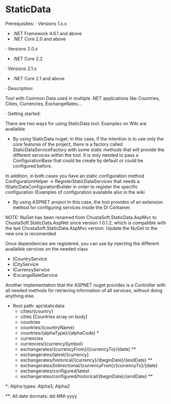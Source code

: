 # StaticData 

Prerequisites:
· Versions 1.x.x
 - .NET Framework 4.6.1 and above
 - .NET Core 2.0 and above
 
· Versions 2.0.x
 - .NET Core 2.2

· Versions 2.1.x
 - .NET Core 2.1 and above


· Description:

Tool with Common Data used in multiple .NET applications like Countries, Cities, Currencies, ExchangeRates...


· Getting started:

There are two ways for using StaticData tool.
Examples on Wiki are availaible

- By using StaticData nuget:
In this case, if the intention is to use only the core features of the project, there is a factory called StaticDataServiceFactory with some static methods that will provide the different services within the tool. It is only needed to pass a ConfigurationBase that could be create by default or could be configured before.

In addition, in both cases you have an static configuration method ConfigurationHelper -> RegisterStaticDataServices that needs a IStaticDataConfigurationBuilder in order to register the specific configuration (Examples of configuration availabile also in the wiki


- By using ASPNET project
In this case, the tool provides of an extension method for configuring services inside the DI Container. 


NOTE: NuGet has been renamed from ChustaSoft.StaticData.AspMvc to ChustaSoft.StaticData.AspNet since version 1.0.1.2, which is compatible with the last ChustaSoft.StaticData.AspMvc version. Update the NuGet to the new one is recomended

Once dependencies are registered, you can use by injecting the different availaible services on the needed class
- ICountryService
- ICityService
- ICurrencyService
- IExcangeRateService

Another implementation that the ASPNET nuget provides is a Controller with all needed methods for retrieving information of all services, without doing anything else.

- Root path: api/staticdata
  - cities/{country}
  - cities  [Countries array on body]
  - countries
  - countries/{countryName}
  - countries/{alphaType}/{alphaCode} *
  - currencies
  - currencies/{currencySymbol}
  - exchangerates/{currencyFrom}/{currencyTo}/{date} **
  - exchangerates/latest/{currency}
  - exchangerates/historical/{currency}/{beginDate}/{endDate} **
  - exchangerates/bidirectional/{currencyFrom}/{currencyTo}/{date}
  - exchangerates/configured/latest
  - exchangerates/configured/historical/{beginDate}/{endDate} **
 
 
 *: Alpha types: Alpha3, Alpha2
 
 **: All date dormats: dd-MM-yyyy
